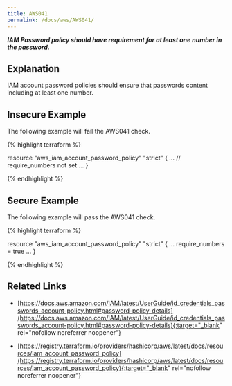 ```yaml
---
title: AWS041
permalink: /docs/aws/AWS041/
---
```


***IAM Password policy should have requirement for at least one number in the password.***

## Explanation


IAM account password policies should ensure that passwords content including at least one number.


## Insecure Example

The following example will fail the AWS041 check.

{% highlight terraform %}

resource "aws_iam_account_password_policy" "strict" {
	...
	// require_numbers not set
	...
}

{% endhighlight %}

## Secure Example

The following example will pass the AWS041 check.

{% highlight terraform %}

resource "aws_iam_account_password_policy" "strict" {
	...
	require_numbers = true
	...
}

{% endhighlight %}

## Related Links


- [https://docs.aws.amazon.com/IAM/latest/UserGuide/id_credentials_passwords_account-policy.html#password-policy-details](https://docs.aws.amazon.com/IAM/latest/UserGuide/id_credentials_passwords_account-policy.html#password-policy-details){:target="_blank" rel="nofollow noreferrer noopener"}

- [https://registry.terraform.io/providers/hashicorp/aws/latest/docs/resources/iam_account_password_policy](https://registry.terraform.io/providers/hashicorp/aws/latest/docs/resources/iam_account_password_policy){:target="_blank" rel="nofollow noreferrer noopener"}

